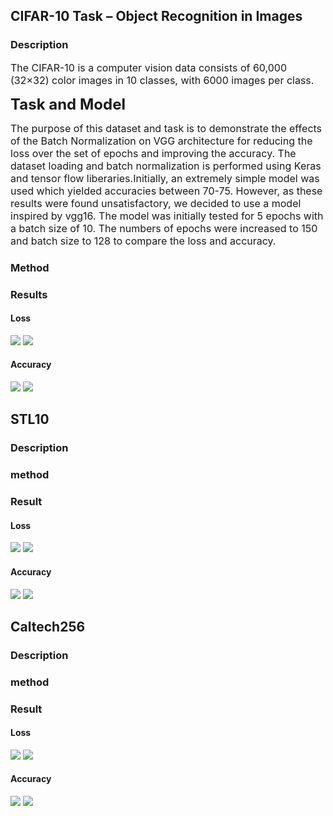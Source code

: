 ## CIFAR-10 Task – Object Recognition in Images

### Description

<font size=3>The CIFAR-10 is a computer vision data consists of 60,000 (32×32) color images in 10 classes, with 6000 images per class.</font>

<b><font size=5>Task and Model </font></b>

<font size=3> The purpose of this dataset and task is to demonstrate the effects of the Batch Normalization on VGG architecture for reducing the loss over the set of epochs and improving the accuracy.  The dataset loading and batch normalization is performed using Keras and tensor flow liberaries.Initially, an extremely simple model was used which yielded accuracies between 70-75. However, as these results were found unsatisfactory, we decided to use a model inspired by vgg16. The model was initially tested for 5 epochs with a batch size of 10. The numbers of epochs were increased to 150 and batch size to 128 to compare the loss and accuracy.</font>

### Method

### Results

#### Loss

<img src="figure/Training loss across all models for CIFAR10.png">

<img src="figure/Validation loss across all models for CIFAR10.png">

#### Accuracy

<img src="figure/Validation accuracy across all models for CIFAR10.png">

<img src="figure/Training accuracy across all models for CIFAR10.png">


## STL10

### Description

### method

### Result

#### Loss

<img src="figure/Training loss across all models for STL10.png">

<img src="figure/Validation loss across all models for STL10.png">

#### Accuracy

<img src="figure/Validation accuracy across all models for STL10.png">

<img src="figure/Training accuracy across all models for STL10.png">

## Caltech256

### Description

### method

### Result

#### Loss

<img src="figure/Training loss across all models for CALTECH256.png">

<img src="figure/Validation loss across all models for CALTECH256.png">

#### Accuracy

<img src="figure/Validation accuracy across all models for CALTECH256.png">

<img src="figure/Training accuracy across all models for CALTECH256.png">


```python

```
